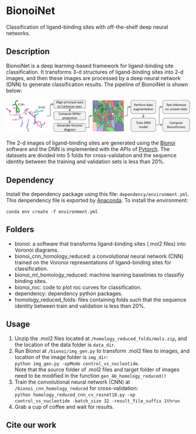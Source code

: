 # BionoiNet
Classification of ligand-binding sites with off-the-shelf deep neural networks.
## Description
BionoiNet is a deep learning-based framework for ligand-binding site classification. It transforms 3-d structures of ligand-binding sites into 2-d images, and then these images are processed by a deep neural network (DNN) to generate classification results. The pipeline of BionoiNet is shown below:

![](https://github.com/CSBG-LSU/BionoiNet/blob/master/figures/BionoiNet.PNG)

The 2-d images of ligand-binding sites are generated using the [Bionoi](https://github.com/CSBG-LSU/BionoiNet/tree/master/bionoi) software and the DNN is implemented with the APIs of [Pytorch](https://pytorch.org/). The datasets are divided into 5 folds for cross-validation and the sequence identity between the training and validation sets is less than 20%.

## Dependency
Install the dependency package using this file: ```dependency/environment.yml```. This denpendency file is exported by [Anaconda](https://www.anaconda.com/). To install the environment:
```
conda env create -f environment.yml
```

## Folders
* bionoi: a software that transforms ligand-binding sites (.mol2 files) into Voronoi diagrams.
* bionoi_cnn_homology_reduced: a convolutional neural network (CNN) trained on the Voronoi representations of ligand-binding sites for classification.
* bionoi_ml_homology_reduced: machine learning baselinies to classifiy binding sites.
* bionoi_roc: code to plot roc curves for classification.
* dependency: dependency python packages.
* homology_reduced_folds: files containing folds such that the sequence identity between train and validation is less than 20%.

## Usage
1. Unzip the .mol2 files located at ```/homology_reduced_folds/mols.zip```, and the location of the data folder is ```data_dir```.
2. Run Bionoi at ```/bionoi/img_gen.py``` to transform .mol2 files to images, and location of the image folder is ```img_dir```:   
```python img_gen.py -opMode control_vs_nucleotide```.   
Note that the source folder of .mol2 files and target folder of images need to be modified in the function ```gen_48_homology_reduced()```
3. Train the convolutional neural network (CNN) at ```/bionoi_cnn_homology_reduced``` for cross-validation:    
```python homology_reduced_cnn_cv_resnet18.py -op control_vs_nucleotide -batch_size 32 -result_file_suffix 1thrun```
4. Grab a cup of coffee and wait for results.

## Cite our work
